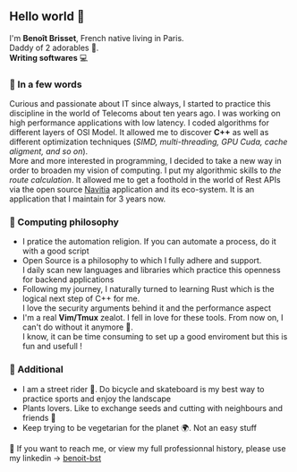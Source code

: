## Hello world :pray:

I'm **Benoît Brisset**, French native living in Paris.<br>Daddy of 2 adorables :dancers:.<br>**Writing softwares** :computer:<br>

### :small_blue_diamond: In a few words
Curious and passionate about IT since always, I started to practice this discipline in the world of Telecoms about ten years ago. I was working on high performance applications with low latency.
I coded algorithms for different layers of OSI Model. It allowed me to discover **C++** as well as different optimization techniques (_SIMD, multi-threading, GPU Cuda, cache aligment, and so on_).<br>
More and more interested in programming, I decided to take a new way in order to broaden my vision of computing. I put my algorithmic skills to _the route calculation_. It allowed me to get a foothold in the world of Rest APIs via the open source [Navitia](https://github.com/CanalTP/navitia) application and its eco-system. It is an application that I maintain for 3 years now.<br>

### :small_blue_diamond: Computing philosophy

- I pratice the automation religion. If you can automate a process, do it with a good script
- Open Source is a philosophy to which I fully adhere and support.<br> I daily scan new languages and libraries which practice this openness for backend applications
- Following my journey, I naturally turned to learning Rust which is the logical next step of C++ for me.<br> I love the security arguments behind it and the performance aspect
- I'm a real **Vim/Tmux** zealot. I fell in love for these tools. From now on, I can't do without it anymore :speak_no_evil:.<br> I know, it can be time consuming to set up a good enviroment but this is fun and usefull !

### :small_blue_diamond: Additional 

- I am a street rider :rocket:. Do bicycle and skateboard is my best way to practice sports and enjoy the landscape
- Plants lovers. Like to exchange seeds and cutting with neighbours and friends :seedling:
- Keep trying to be vegetarian for the planet :earth_africa:. Not an easy stuff

:link: If you want to reach me, or view my full professionnal history, please use my linkedin -> [benoit-bst](https://www.linkedin.com/in/beno%C3%AEt-brisset-951a9013a/)

